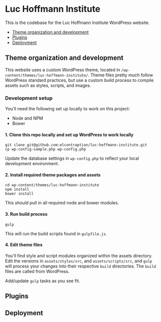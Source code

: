 # Luc Hoffmann Institute
This is the codebase for the Luc Hoffmann Institute WordPress website.

- [Theme organization and development](#theme-organization)
- [Plugins](#plugins)
- [Deployment](#deployment)

## Theme organization and development
This website uses a custom WordPress theme, located in ```/wp-content/themes/luc-hoffmann-institute/```. Theme files pretty much follow WordPress standard practices, but use a custom build process to compile assets such as styles, scripts, and images.

### Development setup
You'll need the following set up locally to work on this project:
- Node and NPM
- Bower

#### 1. Clone this repo locally and set up WordPress to work locally

```
git clone git@github.com:elcontraption/luc-hoffmann-institute.git
cp wp-config-sample.php wp-config.php
```

Update the database settings in ```wp-config.php``` to reflect your local development environment.

#### 2. Install required theme packages and assets

```
cd wp-content/themes/luc-hoffmann-institute
npm install
bower install
```

This should pull in all required node and bower modules.

#### 3. Run build process

```
gulp
```

This will run the build scripts found in ```gulpfile.js```. 

#### 4. Edit theme files
You'll find style and script modules organized within the assets directory. Edit the versions in ```assets/styles/src```, and ```assets/scripts/src```, and ```gulp``` will process your changes into their respective ```build``` directories. The ```build``` files are called from WordPress.

Add/update ```gulp``` tasks as you see fit.


## Plugins

## Deployment
